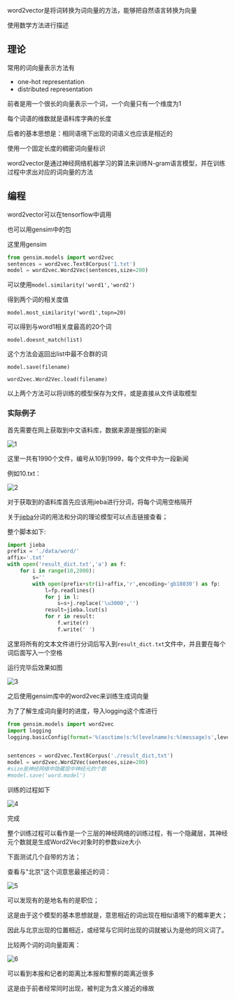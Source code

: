 word2vector是将词转换为词向量的方法，能够把自然语言转换为向量

使用数学方法进行描述


<!--more-->


## 理论

常用的词向量表示方法有

- one-hot representation
- distributed representation

前者是用一个很长的向量表示一个词，一个向量只有一个维度为1

每个词语的维数就是语料库字典的长度



后者的基本思想是：相同语境下出现的词语义也应该是相近的

使用一个固定长度的稠密词向量标识



word2vector是通过神经网络机器学习的算法来训练N-gram语言模型，并在训练过程中求出对应的词向量的方法



## 编程

word2vector可以在tensorflow中调用

也可以用gensim中的包

这里用gensim

```python
from gensim.models import word2vec
sentences = word2vec.Text8Corpus('1.txt')
model = word2vec.Word2Vec(sentences,size=200)
```

可以使用`model.similarity('word1','word2')`

得到两个词的相关度值

`model.most_similarity('word1',topn=20)`

可以得到与word1相关度最高的20个词



`model.doesnt_match(list)`

这个方法会返回出list中最不合群的词

`model.save(filename)`

`word2vec.Word2Vec.load(filename)`

以上两个方法可以将训练的模型保存为文件，或是直接从文件读取模型



### 实际例子

首先需要在网上获取到中文语料库，数据来源是搜狐的新闻

![1](https://static.hack1s.fun/images/2021/02/24/1.png)

这里一共有1990个文件，编号从10到1999，每个文件中为一段新闻

例如10.txt：

![2](https://static.hack1s.fun/images/2021/02/24/2.png)

对于获取到的语料库首先应该用jieba进行分词，将每个词用空格隔开

关于[jieba](http://river-li.me/)分词的用法和分词的理论模型可以点击链接查看；

整个脚本如下:

```python
import jieba
prefix = './data/word/'
affix='.txt'
with open('result_dict.txt','a') as f:
    for i in range(10,2000):
        s=''
        with open(prefix+str(i)+affix,'r',encoding='gb18030') as fp:
            l=fp.readlines()
            for j in l:
                s=s+j.replace('\u3000','')
            result=jieba.lcut(s)
            for r in result:
                f.write(r)
                f.write(' ')
```

这里将所有的文本文件进行分词后写入到`result_dict.txt`文件中，并且要在每个词后面写入一个空格

运行完毕后效果如图

![3](https://static.hack1s.fun/images/2021/02/24/3.png)

之后使用gensim库中的word2vec来训练生成词向量

为了了解生成词向量时的进度，导入logging这个库进行

```python
from gensim.models import word2vec
import logging
logging.basicConfig(format='%(asctime)s:%(levelname)s:%(message)s',level=logging.INFO)


sentences = word2vec.Text8Corpus('./result_dict,txt')
model = word2vec.Word2Vec(sentences,size=200)
#size是神经网络中隐藏层中神经元的个数
#model.save('word.model')
```

训练的过程如下

![4](https://static.hack1s.fun/images/2021/02/24/4.png)

完成

整个训练过程可以看作是一个三层的神经网络的训练过程，有一个隐藏层，其神经元个数就是生成Word2Vec对象时的参数size大小

下面测试几个自带的方法；

查看与"北京"这个词意思最接近的词：

![5](https://static.hack1s.fun/images/2021/02/24/5.png)

可以发现有的是地名有的是职位；

这是由于这个模型的基本思想就是，意思相近的词出现在相似语境下的概率更大；

因此与北京出现的位置相近，或经常与它同时出现的词就被认为是他的同义词了。



比较两个词的词向量距离：

![6](https://static.hack1s.fun/images/2021/02/24/6.png)

可以看到本报和记者的距离比本报和警察的距离近很多

这是由于前者经常同时出现，被判定为含义接近的缘故
